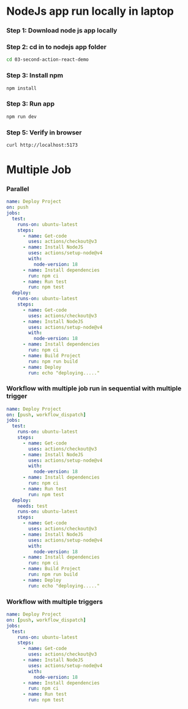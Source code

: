 # NodeJs app run locally in laptop
### Step 1: Download node js app locally
### Step 2: cd in to nodejs app folder
```sh
cd 03-second-action-react-demo
```
### Step 3: Install npm
```sh
npm install
```
### Step 3: Run app
```sh
npm run dev
```
### Step 5: Verify in browser
```sh
curl http://localhost:5173
```

# Multiple Job
### Parallel
```yml
name: Deploy Project
on: push
jobs:
  test:
    runs-on: ubuntu-latest
    steps:
      - name: Get-code
        uses: actions/checkout@v3
      - name: Install NodeJS
        uses: actions/setup-node@v4
        with:
          node-version: 18
      - name: Install dependencies
        run: npm ci
      - name: Run test
        run: npm test
  deploy:
    runs-on: ubuntu-latest
    steps:
      - name: Get-code
        uses: actions/checkout@v3
      - name: Install NodeJS
        uses: actions/setup-node@v4
        with:
          node-version: 18
      - name: Install dependencies
        run: npm ci
      - name: Build Project
        run: npm run build
      - name: Deploy
        run: echo "deploying....."
```

### Workflow with multiple job run in sequential with multiple trigger
```yml
name: Deploy Project
on: [push, workflow_dispatch]
jobs:
  test:
    runs-on: ubuntu-latest
    steps:
      - name: Get-code
        uses: actions/checkout@v3
      - name: Install NodeJS
        uses: actions/setup-node@v4
        with:
          node-version: 18
      - name: Install dependencies
        run: npm ci
      - name: Run test
        run: npm test
  deploy:
    needs: test
    runs-on: ubuntu-latest
    steps:
      - name: Get-code
        uses: actions/checkout@v3
      - name: Install NodeJS
        uses: actions/setup-node@v4
        with:
          node-version: 18
      - name: Install dependencies
        run: npm ci
      - name: Build Project
        run: npm run build
      - name: Deploy
        run: echo "deploying....."
```

### Workflow with multiple triggers
```yml
name: Deploy Project
on: [push, workflow_dispatch]
jobs:
  test:
    runs-on: ubuntu-latest
    steps:
      - name: Get-code
        uses: actions/checkout@v3
      - name: Install NodeJS
        uses: actions/setup-node@v4
        with:
          node-version: 18
      - name: Install dependencies
        run: npm ci
      - name: Run test
        run: npm test
```